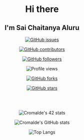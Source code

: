 <div align="center">
<h1 align="center">Hi there</h1>
<h2>I'm Sai Chaitanya Aluru</h2>
<div>
  
  [![GitHub issues](https://img.shields.io/github/issues/lucky-mandator/StrapDown.js.svg)](https://GitHub.com/lucky-mandator/StrapDown.js/issues/)
  
  
  [![GitHub contributors](https://img.shields.io/github/contributors/lucky-mandator/StrapDown.js.svg)](https://GitHub.com/lucky-mandator/StrapDown.js/graphs/contributors/)
  
  [![GitHub followers](https://img.shields.io/github/followers/lucky-mandator.svg?style=social&label=Follow&maxAge=2592000)](https://github.com/lucky-mandator?tab=followers)
  
  ![Profile views](https://gpvc.arturio.dev/lucky-mandator)
  
  [![GitHub forks](https://img.shields.io/github/forks/lucky-mandator/StrapDown.js.svg?style=social&label=Fork&maxAge=2592000)](https://GitHub.com/lucky-mandator/StrapDown.js/network/)
  
  [![GitHub stars](https://img.shields.io/github/stars/lucky-mandator/StrapDown.js.svg?style=social&label=Star&maxAge=2592000)](https://GitHub.com/lucky-mandator/StrapDown.js/stargazers/)
  
</div>
<br>
<i></i>
</div>
<br>
<div align="center">

![Cromalde's 42 stats](https://badge42.herokuapp.com/api/stats/saluru)

![Cromalde's GitHub stats](https://github-readme-stats.vercel.app/api?username=lucky-mandator&show_icons=true&theme=dark)

![Top Langs](https://github-readme-stats.vercel.app/api/top-langs/?username=lucky-mandator&layout=compact)

</div>

